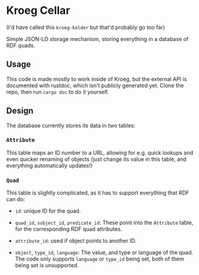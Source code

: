 # Kroeg Cellar

(I'd have called this `kroeg-kelder` but that'd probably go too far)

Simple JSON-LD storage mechanism, storing everything in a database of RDF
 quads.

## Usage

This code is made mostly to work inside of Kroeg, but the external API is
 documented with rustdoc, which isn't publicly generated yet. Clone the repo,
 then run `cargo doc` to do it yourself.

## Design

The database currently stores its data in two tables:

### `Attribute`

This table maps an ID number to a URL, allowing for e.g. quick lookups and even
 quicker renaming of objects (just change its value in this table, and
 everything automatically updates!)

### `Quad`
This table is slightly complicated, as it has to support everything that RDF
 can do:

- `id`: unique ID for the quad.
- `quad_id`, `subject_id`, `predicate_id`: These point into the `Attribute`
   table, for the corresponding RDF quad attributes.

- `attribute_id`: used if object points to another ID.

- `object`, `type_id`, `language`: The value, and type or language of the quad.
  The code only supports `language` or `type_id` being set, both of them being
   set is unsupported.
